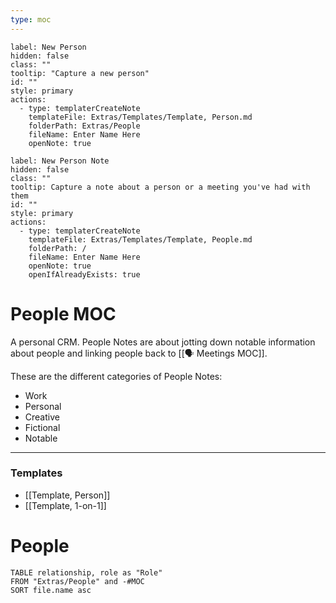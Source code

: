```yaml
---
type: moc
---
```



```meta-bind-button
label: New Person
hidden: false
class: ""
tooltip: "Capture a new person"
id: ""
style: primary
actions:
  - type: templaterCreateNote
    templateFile: Extras/Templates/Template, Person.md
    folderPath: Extras/People
    fileName: Enter Name Here
    openNote: true

```
 
```meta-bind-button
label: New Person Note
hidden: false
class: ""
tooltip: Capture a note about a person or a meeting you've had with them
id: ""
style: primary
actions:
  - type: templaterCreateNote
    templateFile: Extras/Templates/Template, People.md
    folderPath: /
    fileName: Enter Name Here
    openNote: true
    openIfAlreadyExists: true

```

# People MOC
A personal CRM. People Notes are about jotting down notable information about people and linking people back to [[🗣 Meetings MOC]].

These are the different categories of People Notes:
- Work
- Personal
- Creative
- Fictional
- Notable

---
### Templates
- [[Template, Person]]
- [[Template, 1-on-1]]

# People
```dataview
TABLE relationship, role as "Role"
FROM "Extras/People" and -#MOC
SORT file.name asc
```